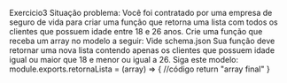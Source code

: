 Exercicio3
Situação problema:
Você foi contratado por uma empresa de seguro de vida para criar uma função que retorna
uma lista com todos os clientes que possuem idade entre 18 e 26 anos.
Crie uma função que receba um array no modelo a seguir:
Vide schema.json
Sua função deve retornar uma nova lista contendo apenas os clientes que possuem idade
igual ou maior que 18 e menor ou igual a 26.
Siga este modelo:
module.exports.retornaLista = (array) => {
//código
return "array final"
}

